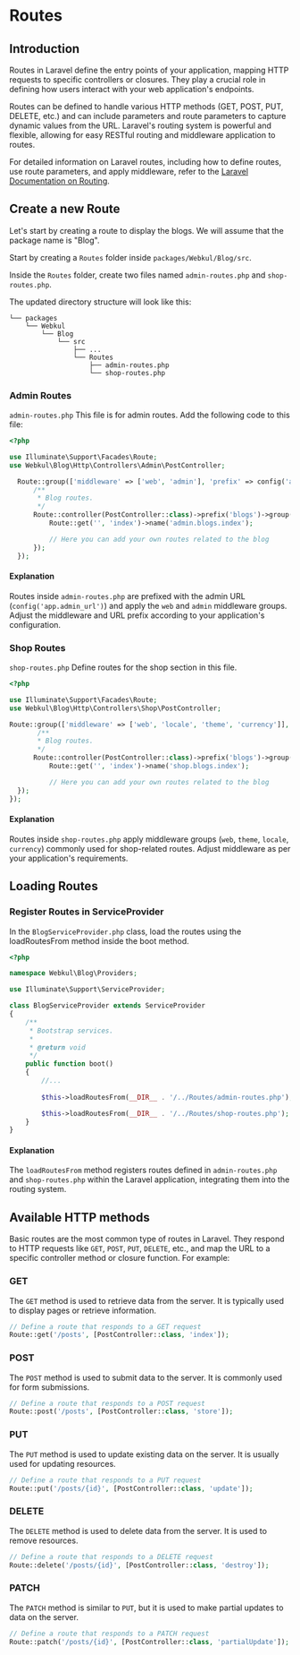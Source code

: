 # Routes

## Introduction

Routes in Laravel define the entry points of your application, mapping HTTP requests to specific controllers or closures. They play a crucial role in defining how users interact with your web application's endpoints.

Routes can be defined to handle various HTTP methods (GET, POST, PUT, DELETE, etc.) and can include parameters and route parameters to capture dynamic values from the URL. Laravel's routing system is powerful and flexible, allowing for easy RESTful routing and middleware application to routes.

For detailed information on Laravel routes, including how to define routes, use route parameters, and apply middleware, refer to the [Laravel Documentation on Routing](https://laravel.com/docs/11.x/routing).

## Create a new Route

Let's start by creating a route to display the blogs. We will assume that the package name is "Blog". 

Start by creating a `Routes` folder inside `packages/Webkul/Blog/src`.

Inside the `Routes` folder, create two files named `admin-routes.php` and `shop-routes.php`. 

The updated directory structure will look like this:

```
└── packages
    └── Webkul
        └── Blog
            └── src
                ├── ...
                └── Routes
                    ├── admin-routes.php
                    └── shop-routes.php
```

### Admin Routes
`admin-routes.php` This file is for admin routes. Add the following code to this file:

  ```php
  <?php

  use Illuminate\Support\Facades\Route;
  use Webkul\Blog\Http\Controllers\Admin\PostController;

    Route::group(['middleware' => ['web', 'admin'], 'prefix' => config('app.admin_url')], function () {
        /**
         * Blog routes.
         */
        Route::controller(PostController::class)->prefix('blogs')->group(function () {
            Route::get('', 'index')->name('admin.blogs.index');

            // Here you can add your own routes related to the blog 
        });
    });
  ```

#### Explanation
Routes inside `admin-routes.php` are prefixed with the admin URL (`config('app.admin_url')`) and apply the `web` and `admin` middleware groups. Adjust the middleware and URL prefix according to your application's configuration.

### Shop Routes 

`shop-routes.php` Define routes for the shop section in this file.

  ```php
  <?php

  use Illuminate\Support\Facades\Route;
  use Webkul\Blog\Http\Controllers\Shop\PostController;

  Route::group(['middleware' => ['web', 'locale', 'theme', 'currency']], function () {
         /**
         * Blog routes.
         */
        Route::controller(PostController::class)->prefix('blogs')->group(function () {
            Route::get('', 'index')->name('shop.blogs.index');

            // Here you can add your own routes related to the blog 
    });
  });
  ```

#### Explanation

Routes inside `shop-routes.php` apply middleware groups (`web`, `theme`, `locale`, `currency`) commonly used for shop-related routes. Adjust middleware as per your application's requirements.

## Loading Routes

### Register Routes in ServiceProvider

In the `BlogServiceProvider.php` class, load the routes using the loadRoutesFrom method inside the boot method.

```php
<?php

namespace Webkul\Blog\Providers;

use Illuminate\Support\ServiceProvider;

class BlogServiceProvider extends ServiceProvider
{
    /**
     * Bootstrap services.
     *
     * @return void
     */
    public function boot()
    {
        //... 
        
        $this->loadRoutesFrom(__DIR__ . '/../Routes/admin-routes.php');

        $this->loadRoutesFrom(__DIR__ . '/../Routes/shop-routes.php');
    }
}
```

#### Explanation 

The `loadRoutesFrom` method registers routes defined in `admin-routes.php` and `shop-routes.php` within the Laravel application, integrating them into the routing system.

## Available HTTP methods 

Basic routes are the most common type of routes in Laravel. They respond to HTTP requests like `GET`, `POST`, `PUT`, `DELETE`, etc., and map the URL to a specific controller method or closure function. For example:

### GET

The `GET` method is used to retrieve data from the server. It is typically used to display pages or retrieve information.

```php
// Define a route that responds to a GET request
Route::get('/posts', [PostController::class, 'index']);
```
### POST

The `POST` method is used to submit data to the server. It is commonly used for form submissions.

```php
// Define a route that responds to a POST request
Route::post('/posts', [PostController::class, 'store']);
```

### PUT

The `PUT` method is used to update existing data on the server. It is usually used for updating resources.

```php
// Define a route that responds to a PUT request
Route::put('/posts/{id}', [PostController::class, 'update']);
```

### DELETE

The `DELETE` method is used to delete data from the server. It is used to remove resources.

```php
// Define a route that responds to a DELETE request
Route::delete('/posts/{id}', [PostController::class, 'destroy']);
```

### PATCH

The `PATCH` method is similar to `PUT`, but it is used to make partial updates to data on the server.

```php
// Define a route that responds to a PATCH request
Route::patch('/posts/{id}', [PostController::class, 'partialUpdate']);
```